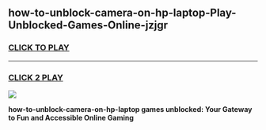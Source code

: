 
## how-to-unblock-camera-on-hp-laptop-Play-Unblocked-Games-Online-jzjgr
<h3>
<a href="https://premium76.site?title=how-to-unblock-camera-on-hp-laptop&ref=25A">CLICK TO PLAY</a></h3>
<hr>

<h3>
<a href="https://premium76.site?title=how-to-unblock-camera-on-hp-laptop&ref=25A">CLICK 2 PLAY</a>
  
</h3>

<a href="https://premium76.site?title=how-to-unblock-camera-on-hp-laptop&ref=25A"><img src="https://clearcache.store/games.png"></a>


**how-to-unblock-camera-on-hp-laptop games unblocked: Your Gateway to Fun and Accessible Online Gaming**
